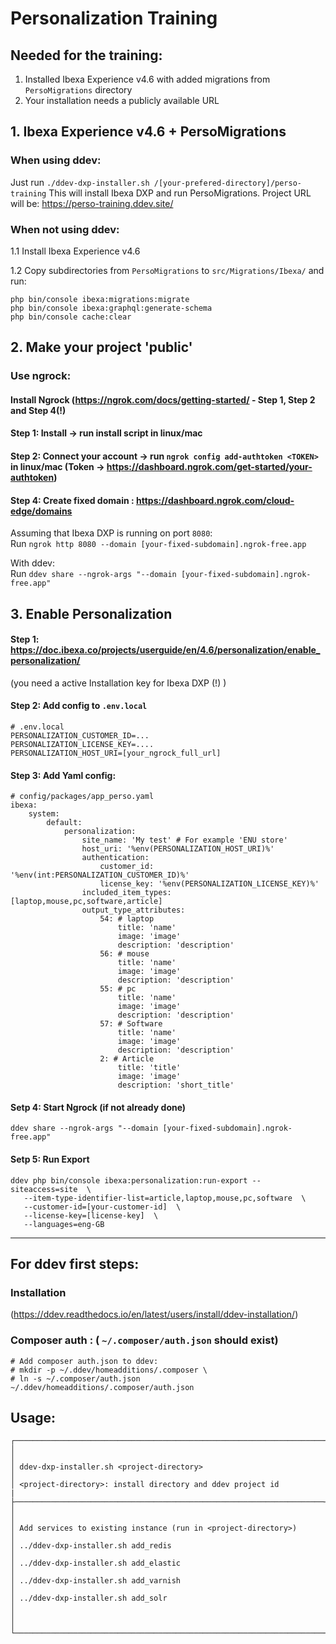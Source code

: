 # Personalization Training



## Needed for the training:

1. Installed Ibexa Experience v4.6 with added migrations from `PersoMigrations` directory
2. Your installation needs a publicly available URL

## 1. Ibexa Experience v4.6 + PersoMigrations

### When using ddev:

Just run `./ddev-dxp-installer.sh /[your-prefered-directory]/perso-training`
This will install Ibexa DXP and run PersoMigrations.
Project URL will be: https://perso-training.ddev.site/

### When not using ddev:

1.1 Install Ibexa Experience v4.6

1.2 Copy subdirectories from `PersoMigrations` to `src/Migrations/Ibexa/` and run:
```
php bin/console ibexa:migrations:migrate
php bin/console ibexa:graphql:generate-schema
php bin/console cache:clear
```

## 2. Make your project 'public'

### Use ngrock:

#### Install Ngrock (https://ngrok.com/docs/getting-started/ - Step 1, Step 2 and Step 4(!)

#### Step 1: Install -> run install script in linux/mac<br>
#### Step 2: Connect your account -> run `ngrok config add-authtoken <TOKEN>`  in linux/mac (Token -> https://dashboard.ngrok.com/get-started/your-authtoken)<br>
#### Step 4: Create fixed domain : https://dashboard.ngrok.com/cloud-edge/domains <br>


Assuming that Ibexa DXP is running on port `8080`:<br>
Run `ngrok http 8080 --domain [your-fixed-subdomain].ngrok-free.app`

With ddev:<br>
Run `ddev share --ngrok-args "--domain [your-fixed-subdomain].ngrok-free.app"`


## 3. Enable Personalization

#### Step 1: https://doc.ibexa.co/projects/userguide/en/4.6/personalization/enable_personalization/<br>
(you need a active Installation key for Ibexa DXP (!) )<br>
#### Step 2: Add config to `.env.local`

```
# .env.local
PERSONALIZATION_CUSTOMER_ID=...
PERSONALIZATION_LICENSE_KEY=....
PERSONALIZATION_HOST_URI=[your_ngrock_full_url]
```
#### Step 3: Add Yaml config:

```
# config/packages/app_perso.yaml
ibexa:
    system:
        default:
            personalization:
                site_name: 'My test' # For example 'ENU store'
                host_uri: '%env(PERSONALIZATION_HOST_URI)%'
                authentication:
                    customer_id: '%env(int:PERSONALIZATION_CUSTOMER_ID)%'
                    license_key: '%env(PERSONALIZATION_LICENSE_KEY)%'
                included_item_types: [laptop,mouse,pc,software,article]
                output_type_attributes:
                    54: # laptop
                        title: 'name'
                        image: 'image'
                        description: 'description'
                    56: # mouse
                        title: 'name'
                        image: 'image'
                        description: 'description'
                    55: # pc
                        title: 'name'
                        image: 'image'
                        description: 'description'
                    57: # Software
                        title: 'name'
                        image: 'image'
                        description: 'description'
                    2: # Article
                        title: 'title'
                        image: 'image'
                        description: 'short_title'
```

#### Setp 4: Start Ngrock (if not already done)

```
ddev share --ngrok-args "--domain [your-fixed-subdomain].ngrok-free.app"
```

#### Setp 5: Run Export 

```
ddev php bin/console ibexa:personalization:run-export --siteaccess=site  \
   --item-type-identifier-list=article,laptop,mouse,pc,software  \
   --customer-id=[your-customer-id]  \
   --license-key=[license-key]  \
   --languages=eng-GB
```


--------------

## For ddev first steps:

### Installation
  (https://ddev.readthedocs.io/en/latest/users/install/ddev-installation/)

### Composer auth : ( `~/.composer/auth.json` should exist)
```
# Add composer auth.json to ddev:
# mkdir -p ~/.ddev/homeadditions/.composer \
# ln -s ~/.composer/auth.json ~/.ddev/homeadditions/.composer/auth.json

```

## Usage:

```
┌─────────────────────────────────────────────────────────────────────┐
│                                                                     │
│ ddev-dxp-installer.sh <project-directory>                           │
│ <project-directory>: install directory and ddev project id          |
├─────────────────────────────────────────────────────────────────────┤
│                                                                     │
│ Add services to existing instance (run in <project-directory>)      │
│ ../ddev-dxp-installer.sh add_redis                                  │
│ ../ddev-dxp-installer.sh add_elastic                                │
│ ../ddev-dxp-installer.sh add_varnish                                │
│ ../ddev-dxp-installer.sh add_solr                                   │
│                                                                     │
└─────────────────────────────────────────────────────────────────────┘

```


